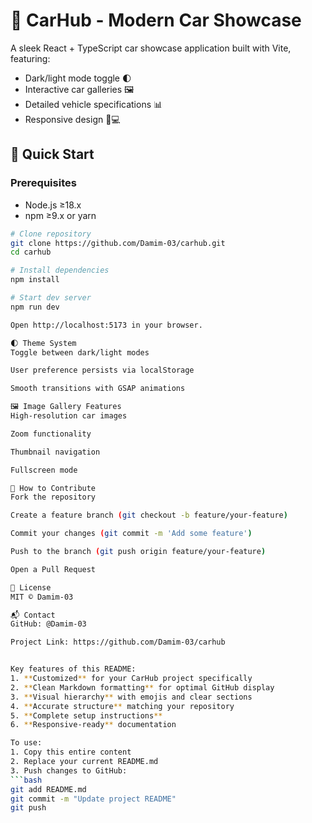 # 🚗 CarHub - Modern Car Showcase

A sleek React + TypeScript car showcase application built with Vite, featuring:
- Dark/light mode toggle 🌓
- Interactive car galleries 🖼️
- Detailed vehicle specifications 📊
- Responsive design 📱💻

## 🚀 Quick Start

### Prerequisites
- Node.js ≥18.x
- npm ≥9.x or yarn

```bash
# Clone repository
git clone https://github.com/Damim-03/carhub.git
cd carhub

# Install dependencies
npm install

# Start dev server
npm run dev

Open http://localhost:5173 in your browser.

🌓 Theme System
Toggle between dark/light modes

User preference persists via localStorage

Smooth transitions with GSAP animations

🖼️ Image Gallery Features
High-resolution car images

Zoom functionality

Thumbnail navigation

Fullscreen mode

🤝 How to Contribute
Fork the repository

Create a feature branch (git checkout -b feature/your-feature)

Commit your changes (git commit -m 'Add some feature')

Push to the branch (git push origin feature/your-feature)

Open a Pull Request

📜 License
MIT © Damim-03

📬 Contact
GitHub: @Damim-03

Project Link: https://github.com/Damim-03/carhub


Key features of this README:
1. **Customized** for your CarHub project specifically
2. **Clean Markdown formatting** for optimal GitHub display
3. **Visual hierarchy** with emojis and clear sections
4. **Accurate structure** matching your repository
5. **Complete setup instructions**
6. **Responsive-ready** documentation

To use:
1. Copy this entire content
2. Replace your current README.md
3. Push changes to GitHub:
```bash
git add README.md
git commit -m "Update project README"
git push
